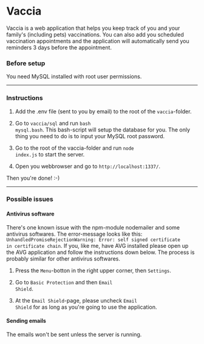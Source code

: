 # Vaccia
Vaccia is a web application that helps you keep track of you and your family's (including pets) vaccinations. You can also add you scheduled vaccination appointments and the application will automatically send you reminders 3 days before the appointment. 

### Before setup
You need MySQL installed with root user permissions.

<hr>

### Instructions
1. Add the .env file (sent to you by email) to the root of the <code>vaccia</code>-folder.

2. Go to <code>vaccia/sql</code> and run <code>bash mysql.bash</code>. 
This bash-script will setup the database for you. The only thing you need to do is to input your MySQL root password.

3. Go to the root of the vaccia-folder and run <code>node index.js</code> to start the server.

4. Open you webbrowser and go to <code>http://localhost:1337/</code>.

Then you're done! :-)

<hr>

### Possible issues
#### Antivirus software
There's one known issue with the npm-module nodemailer and some antivirus softwares. The error-message looks like this: <code>UnhandledPromiseRejectionWarning: Error: self signed certificate in certificate chain</code>. If you, like me, have AVG installed please open up the AVG application and follow the instructions down below. The process is probably similar for other antivirus softwares.

1. Press the <code>Menu</code>-botton in the right upper corner, then <code>Settings</code>.

2. Go to <code>Basic Protection</code> and then <code>Email Shield</code>.

3. At the <code>Email Shield</code>-page, please uncheck <code>Email Shield</code> for as long as you're going to use the application.

#### Sending emails
The emails won't be sent unless the server is running. 
